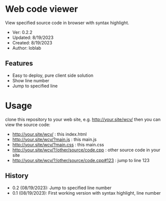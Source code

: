 # Web code viewer

View specified source code in browser with syntax highlight.

- Ver: 0.2.2
- Updated: 8/19/2023
- Created: 8/19/2023
- Author: loblab

## Features

- Easy to deploy, pure client side solution
- Show line number
- Jump to specified line

# Usage

clone this repository to your web site,
e.g. http://your.site/wcv/
then you can view the source code:
- http://your.site/wcv/ : this index.html
- http://your.site/wcv/?main.js : this main.js
- http://your.site/wcv/?main.css : this main.css
- http://your.site/wcv/?/other/source/code.cpp : other source code in your site
- http://your.site/wcv/?/other/source/code.cpp#123 : jump to line 123

## History

- 0.2 (08/19/2023): Jump to specified line number
- 0.1 (08/19/2023): First working version with syntax highlight, line number

